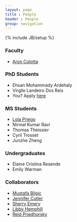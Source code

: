 ```yaml
---
layout: page
title : People
header : People
group: navigation
---
```

{% include JB/setup %}

### Faculty
- [Aron Culotta](http://cs.iit.edu/~culotta)

### PhD Students
- Ehsan Mohammady Ardehaly
- Virgile Landeiro Dos Reis
- You? Apply [here](http://goo.gl/pBmkax)

### MS Students
- [Lola Priego](http://lolapriego.com/)
- Nirmal Kumar Ravi
- Thomas Theissier
- Cyril Trosset
- Junzhe Zheng

### Undergraduates
- Elaine Cristina Resende
- Emily Warman

### Collaborators
- [Mustafa Bilgic](http://www.cs.iit.edu/~mbilgic/)
- [Jennifer Cutler](http://stuart.iit.edu/faculty/jennifer-cutler)
- [Sherry Emery](http://www.ihrp.uic.edu/researcher/sherry-l-emery-mba-phd)
- [Libby Hemphill](http://libbyh.com/)
- [Reid Priedhorsky](http://cnls.lanl.gov/External/people/Reid_Priedhorsky.php)
